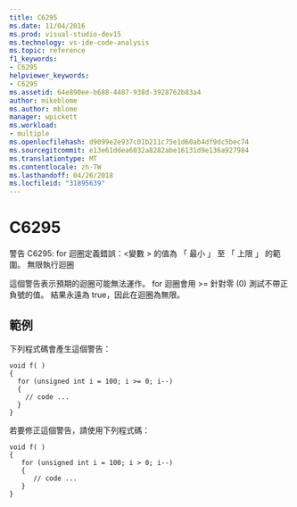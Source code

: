 ```yaml
---
title: C6295
ms.date: 11/04/2016
ms.prod: visual-studio-dev15
ms.technology: vs-ide-code-analysis
ms.topic: reference
f1_keywords:
- C6295
helpviewer_keywords:
- C6295
ms.assetid: 64e890ee-b688-4487-938d-3928762b83a4
author: mikeblome
ms.author: mblome
manager: wpickett
ms.workload:
- multiple
ms.openlocfilehash: d9099e2e937c01b211c75e1d60ab4df9dc5bec74
ms.sourcegitcommit: e13e61ddea6032a8282abe16131d9e136a927984
ms.translationtype: MT
ms.contentlocale: zh-TW
ms.lasthandoff: 04/26/2018
ms.locfileid: "31895639"
---
```

# <a name="c6295"></a>C6295
警告 C6295: for 迴圈定義錯誤：\<變數 > 的值為 「 最小 」 至 「 上限 」 的範圍。 無限執行迴圈

 這個警告表示預期的迴圈可能無法運作。 for 迴圈會用 >= 針對零 (0) 測試不帶正負號的值。 結果永遠為 true，因此在迴圈為無限。

## <a name="example"></a>範例
 下列程式碼會產生這個警告：

```
void f( )
{
  for (unsigned int i = 100; i >= 0; i--)
  {
    // code ...
  }
}
```

 若要修正這個警告，請使用下列程式碼：

```
void f( )
{
   for (unsigned int i = 100; i > 0; i--)
   {
      // code ...
   }
}
```